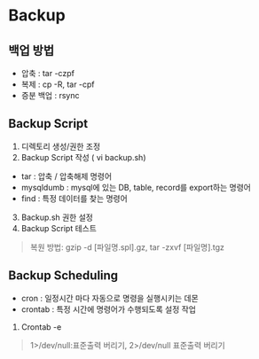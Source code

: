 # Backup

## 백업 방법
-	압축 : tar -czpf
-	복제 : cp -R, tar -cpf
-	증분 백업 : rsync

## Backup Script
1.	디렉토리 생성/권한 조정
2.	Backup Script 작성 ( vi backup.sh)
- tar : 압축 / 압축해제 명령어
- mysqldumb : mysql에 있는 DB, table, record를 export하는 명령어
- find : 특정 데이터를 찾는 명령어
3.	Backup.sh 권한 설정
4.	Backup Script 테스트
> 복원 방법: gzip -d [파일명.spl].gz, tar -zxvf [파일명].tgz

## Backup Scheduling
- cron : 일정시간 마다 자동으로 명령을 실행시키는 데몬
- crontab : 특정 시간에 명령어가 수행되도록 설정 작업
1.	Crontab -e
> 1>/dev/null:표준출력 버리기, 2>/dev/null 표준출력 버리기
